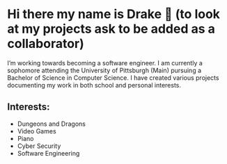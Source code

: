 # Hi there my name is Drake 👋 (to look at my projects ask to be added as a collaborator)

I’m working towards becoming a software engineer. I am currently a sophomore attending the University of Pittsburgh (Main) pursuing a Bachelor of Science in Computer Science. I have created various projects documenting my work in both school and personal interests. 

## Interests:
- Dungeons and Dragons
- Video Games
- Piano
- Cyber Security
- Software Engineering


